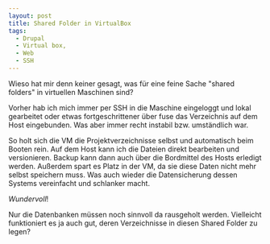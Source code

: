 ```yaml
---
layout: post
title: Shared Folder in VirtualBox
tags:
  - Drupal
  - Virtual box,
  - Web
  - SSH
---
```


Wieso hat mir denn keiner gesagt, was für eine feine Sache "shared folders" in virtuellen Maschinen sind?

Vorher hab ich mich immer per SSH in die Maschine eingeloggt und lokal gearbeitet oder etwas fortgeschrittener über fuse das Verzeichnis auf dem Host eingebunden. Was aber immer recht instabil bzw. umständlich war.

So holt sich die VM die Projektverzeichnisse selbst und automatisch beim Booten rein. Auf dem Host kann ich die Dateien direkt bearbeiten und versionieren. Backup kann dann auch über die Bordmittel des Hosts erledigt werden.
Außerdem spart es Platz in der VM, da sie diese Daten nicht mehr selbst speichern muss. Was auch wieder die Datensicherung dessen Systems vereinfacht und schlanker macht.

*Wundervoll*!

Nur die Datenbanken müssen noch sinnvoll da rausgeholt werden. Vielleicht funktioniert es ja auch gut, deren Verzeichnisse in diesen Shared Folder zu legen?
